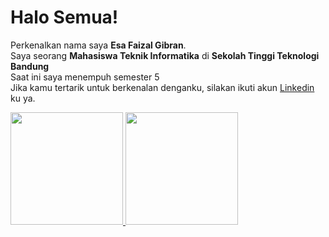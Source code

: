 # Halo Semua! 

Perkenalkan nama saya **Esa Faizal Gibran**.  
Saya seorang **Mahasiswa Teknik Informatika** di **Sekolah Tinggi Teknologi Bandung**  
Saat ini saya menempuh semester 5  
Jika kamu tertarik untuk berkenalan denganku, silakan ikuti akun [Linkedin](https://www.linkedin.com/in/esa-faizal-gibran-07bbb5279/) ku ya.


<p align="left">
<a href="https://github.com/EsaFG2506">
  <img height="180em" src="https://github-readme-stats-eight-theta.vercel.app/api?username=EsaFG2506&show_icons=true&theme=algolia&include_all_commits=true&count_private=true"/>
  <img height="180em" src="https://github-readme-stats-eight-theta.vercel.app/api/top-langs/?username=EsaFG2506&layout=compact&langs_count=8&theme=algolia"/>
</a>
</p>
